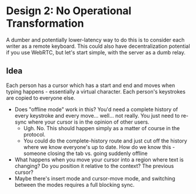 # Design 2: No Operational Transformation

A dumber and potentially lower-latency way to do this is to consider each writer as a remote keyboard.
This could also have decentralization potential if you use WebRTC, but let's start simple, with the server as a dumb relay.

## Idea
Each person has a cursor which has a start and end and moves when typing happens - essentially a virtual character.
Each person's keystrokes are copied to everyone else.

- Does "offline mode" work in this? You'd need a complete history of every keystroke and every move...
    well... not really. You just need to re-sync where your cursor is in the opinion of other users.
    - Ugh. No. This should happen simply as a matter of course in the protocol.
    - You could do the complete-history route and just cut off the history where we know everyone's up to date. How do we know this - someone closing the tab vs. going suddenly offline
- What happens when you move your cursor into a region where text is changing? Do you position it relative to the context? The previous cursor?
- Maybe there's insert mode and cursor-move mode, and switching between the modes requires a full blocking sync.


